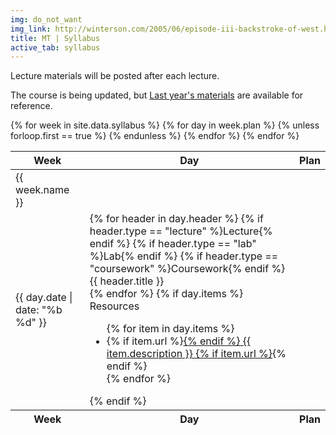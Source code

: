 ```yaml
---
img: do_not_want
img_link: http://winterson.com/2005/06/episode-iii-backstroke-of-west.html
title: MT | Syllabus
active_tab: syllabus
---
```


Lecture materials will be posted after each lecture.

The course is being updated, but 
[Last year's materials](2016syllabus.html) are available
for reference.

<table class="table table-striped"> 
  <thead>
    <tr>
      <th>Week</th>
      <th>Day</th>
      <th>Plan</th>
    </tr>
  </thead>
  <tfoot>
    <tr>
      <th>Week</th>
      <th>Day</th>
      <th>Plan</th>
    </tr>
  </tfoot>
  <tbody>
    {% for week in site.data.syllabus %}
    <tr>
      <td rowspan="{{ week.plan.size }}">{{ week.name }}</td>
      {% for day in week.plan %}
        {% unless forloop.first == true %}
          </tr>
          <tr>
        {% endunless %}
        <td>{{ day.date | date: "%b %d" }}</td>
        <td>
          {% for header in day.header %}
            {% if header.type == "lecture" %}<span class="label label-primary">Lecture</span>{% endif %}
            {% if header.type == "lab" %}<span class="label label-success">Lab</span>{% endif %}
            {% if header.type == "coursework" %}<span class="label label-danger">Coursework</span>{% endif %}
            {{ header.title }}
            <br/>
          {% endfor %}
          {% if day.items %}
            <br/>
            Resources
            <ul>
            {% for item in day.items %}
            <li>
              {% if item.url %}<a href="{{ item.url }}">{% endif %}
                {{ item.description }}
              {% if item.url %}</a>{% endif %}
            </li> 
            {% endfor %}
            </ul>
          {% endif %}
        </td>
      {% endfor %}
    </tr>
    {% endfor %}
  </tbody>
</table>

